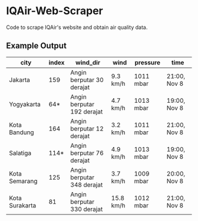 # IQAir-Web-Scraper
Code to scrape IQAir's website and obtain air quality data.

## Example Output

|   city         | index |        wind_dir         |  wind    | pressure |       time        |
| --------------- | ----- | ----------------------- | -------- | -------- | ------------------ |
| Jakarta         | 159   | Angin berputar 30 derajat | 9.3 km/h | 1011 mbar | 21:00, Nov 8       |
| Yogyakarta      | 64*   | Angin berputar 192 derajat | 4.7 km/h | 1013 mbar | 19:00, Nov 8       |
| Kota Bandung    | 164   | Angin berputar 12 derajat  | 3.2 km/h | 1011 mbar | 21:00, Nov 8       |
| Salatiga        | 114*  | Angin berputar 76 derajat  | 4.9 km/h | 1013 mbar | 19:00, Nov 8       |
| Kota Semarang   | 125   | Angin berputar 348 derajat | 3.7 km/h | 1009 mbar | 20:00, Nov 8       |
| Kota Surakarta  | 81    | Angin berputar 330 derajat | 15.8 km/h| 1012 mbar | 21:00, Nov 8       |

